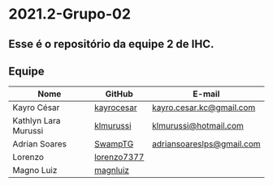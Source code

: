 # 2021.2-Grupo-02
Esse é o repositório da equipe 2 de IHC.
---
## Equipe 

| Nome            | GitHub      | E-mail       | 
|-----------------|-------------|-------------|
| Kayro César | [kayrocesar](https://github.com/kayrocesar) | kayro.cesar.kc@gmail.com |
| Kathlyn Lara Murussi | [klmurussi](https://github.com/klmurussi) | klmurussi@hotmail.com | 
| Adrian Soares  | [SwampTG](https://github.com/SwampTG) | adriansoareslps@gmail.com |
| Lorenzo   | [lorenzo7377](https://github.com/lorenzo7377) |  | 
| Magno Luiz   | [magnluiz](https://github.com/magnluiz) |  | 
